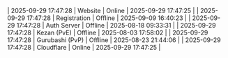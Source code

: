 | 2025-09-29 17:47:28 | Website | Online | 2025-09-29 17:47:25 |
| 2025-09-29 17:47:28 | Registration | Offline | 2025-09-09 16:40:23 |
| 2025-09-29 17:47:28 | Auth Server | Offline | 2025-08-18 09:33:31 |
| 2025-09-29 17:47:28 | Kezan (PvE) | Offline | 2025-08-03 17:58:02 |
| 2025-09-29 17:47:28 | Gurubashi (PvP) | Offline | 2025-08-23 21:44:06 |
| 2025-09-29 17:47:28 | Cloudflare | Online | 2025-09-29 17:47:25 |
